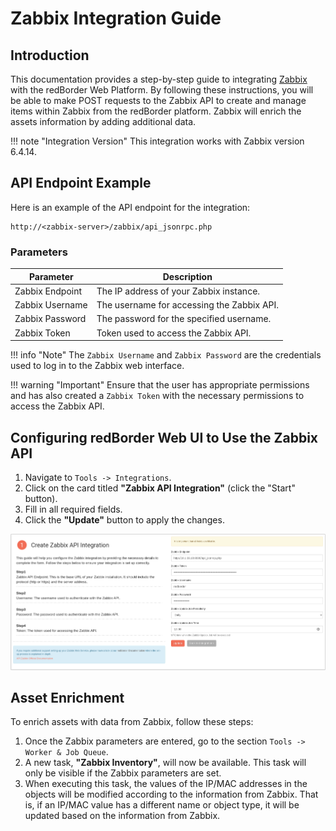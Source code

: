 # Zabbix Integration Guide

## Introduction

This documentation provides a step-by-step guide to integrating [Zabbix](https://www.zabbix.com/manuals) with the redBorder Web Platform. By following these instructions, you will be able to make POST requests to the Zabbix API to create and manage items within Zabbix from the redBorder platform. Zabbix will enrich the assets information by adding additional data.

!!! note "Integration Version" 
    This integration works with Zabbix version 6.4.14.

## API Endpoint Example

Here is an example of the API endpoint for the integration:

    http://<zabbix-server>/zabbix/api_jsonrpc.php

### Parameters

| Parameter          | Description                                |
| ------------------ | ------------------------------------------ |
| Zabbix Endpoint    | The IP address of your Zabbix instance.    |
| Zabbix Username    | The username for accessing the Zabbix API. |
| Zabbix Password    | The password for the specified username.   |
| Zabbix Token       | Token used to access the Zabbix API.       |

!!! info "Note"
    The `Zabbix Username` and `Zabbix Password` are the credentials used to log in to the Zabbix web interface.

!!! warning "Important"
    Ensure that the user has appropriate permissions and has also created a `Zabbix Token` with the necessary permissions to access the Zabbix API.

## Configuring redBorder Web UI to Use the Zabbix API

1. Navigate to `Tools -> Integrations`.
2. Click on the card titled **"Zabbix API Integration"** (click the "Start" button).
3. Fill in all required fields.
4. Click the **"Update"** button to apply the changes.

![Configuring redBorder Web UI to Use the Zabbix API](images/zabbix_step_1.png)

## Asset Enrichment

To enrich assets with data from Zabbix, follow these steps:

1. Once the Zabbix parameters are entered, go to the section `Tools -> Worker & Job Queue`.
2. A new task, **"Zabbix Inventory"**, will now be available. This task will only be visible if the Zabbix parameters are set.
3. When executing this task, the values of the IP/MAC addresses in the objects will be modified according to the information from Zabbix. That is, if an IP/MAC value has a different name or object type, it will be updated based on the information from Zabbix.
